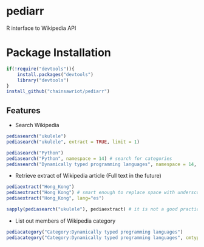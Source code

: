 # pediarr

R interface to Wikipedia API

# Package Installation

```r
if(!require("devtools")){
    install.packages("devtools")
    library("devtools")
}
install_github("chainsawriot/pediarr")
```

## Features

* Search Wikipedia

```r
pediasearch("ukulele")
pediasearch("ukulele", extract = TRUE, limit = 1)

pediasearch("Python")
pediasearch("Python", namespace = 14) # search for categories
pediasearch("Dynamically typed programming languages", namespace = 14, limit = 1)
```

* Retrieve extract of Wikipedia article (Full text in the future)

```r
pediaextract("Hong_Kong")
pediaextract("Hong Kong") # smart enough to replace space with underscore
pediaextract("Hong_Kong", lang="es")

sapply(pediasearch("ukulele"), pediaextract) # it is not a good practice, use pediasearch("ukulele", extract = TRUE)
```

* List out members of Wikipedia category

```r
pediacategory("Category:Dynamically typed programming languages")
pediacategory("Category:Dynamically typed programming languages", cmtype = 'page') # ignore subcat and files
```
